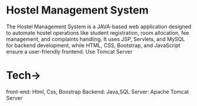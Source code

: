 # Hostel Management System
The Hostel Management System is a JAVA-based web application designed to automate hostel operations like student registration, room allocation, fee management, and complaints handling. It uses JSP, Servlets, and MySQL for backend development, while HTML, CSS, Bootstrap, and JavaScript ensure a user-friendly frontend. Use Tomcat Server

# Tech->
front-end: Html, Css, Boostrap
Backend: Java,SQL
Server: Apache Tomcat Server
